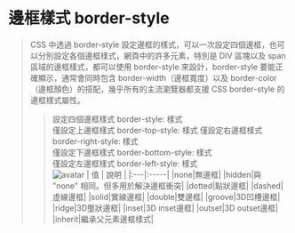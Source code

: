 # 邊框樣式 border-style
> CSS 中透過 border-style 設定邊框的樣式，可以一次設定四個邊框，也可以分別設定各個邊框樣式，網頁中的許多元素，特別是 DIV 區塊以及 span 區域的邊框樣式，都可以使用 border-style 來設計，border-style 要能正確顯示，通常會同時包含 border-width（邊框寬度）以及 border-color（邊框顏色）的搭配，幾乎所有的主流瀏覽器都支援 CSS border-style 的邊框樣式屬性。   
>> 設定四個邊框樣式 border-style: 樣式   
>> 僅設定上邊框樣式 border-top-style: 樣式
>> 僅設定右邊框樣式 border-right-style: 樣式   
>> 僅設定下邊框樣式 border-bottom-style: 樣式   
>> 僅設定左邊框樣式 border-left-style: 樣式   
![avatar](https://blog-1252858782.cos.ap-beijing.myqcloud.com/CSSborder-style.png)
| 值 | 說明 |
|:---|:-----|
|none|無邊框|
|hidden|與 "none" 相同。但多用於解決邊框衝突|
|dotted|點狀邊框|
|dashed|虛線邊框|
|solid|實線邊框|
|double|雙邊框|
|groove|3D凹槽邊框|
|ridge|3D壟狀邊框|
|inset|3D inset邊框|
|outset|3D outset邊框|
|inherit|繼承父元素邊框樣式|